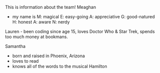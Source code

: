 This is information about the team!
Meaghan
- my name is M: magical
		 E: easy-going
		 A: appreciative
		 G: good-natured
		 H: honest
		 A: aware
		 N: nerdy


Lauren - been coding since age 15, loves Doctor Who & Star Trek, spends too much money at bookmans. 

Samantha
- born and raised in Phoenix, Arizona
- loves to read
- knows all of the words to the musical Hamilton
